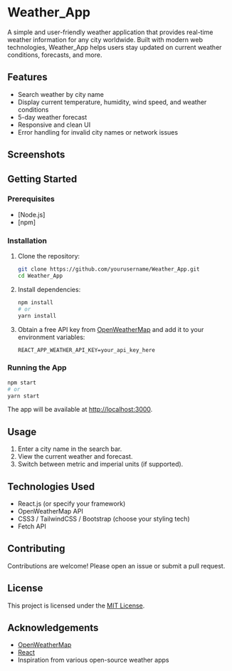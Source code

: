 # Weather_App

A simple and user-friendly weather application that provides real-time weather information for any city worldwide. Built with modern web technologies, Weather_App helps users stay updated on current weather conditions, forecasts, and more.

## Features

- Search weather by city name
- Display current temperature, humidity, wind speed, and weather conditions
- 5-day weather forecast
- Responsive and clean UI
- Error handling for invalid city names or network issues

## Screenshots

<!-- Add screenshots here if available -->
<!-- ![Screenshot](screenshots/main.png) -->

## Getting Started

### Prerequisites

- [Node.js]
- [npm]

### Installation

1. Clone the repository:
    ```bash
    git clone https://github.com/yourusername/Weather_App.git
    cd Weather_App
    ```

2. Install dependencies:
    ```bash
    npm install
    # or
    yarn install
    ```

3. Obtain a free API key from [OpenWeatherMap](https://openweathermap.org/api) and add it to your environment variables:
    ```
    REACT_APP_WEATHER_API_KEY=your_api_key_here
    ```

### Running the App

```bash
npm start
# or
yarn start
```

The app will be available at [http://localhost:3000](http://localhost:3000).

## Usage

1. Enter a city name in the search bar.
2. View the current weather and forecast.
3. Switch between metric and imperial units (if supported).

## Technologies Used

- React.js (or specify your framework)
- OpenWeatherMap API
- CSS3 / TailwindCSS / Bootstrap (choose your styling tech)
- Fetch API

## Contributing

Contributions are welcome! Please open an issue or submit a pull request.

## License

This project is licensed under the [MIT License](LICENSE).

## Acknowledgements

- [OpenWeatherMap](https://openweathermap.org/)
- [React](https://reactjs.org/)
- Inspiration from various open-source weather apps
